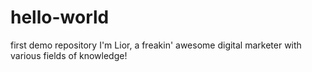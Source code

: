 # hello-world
first demo repository
I'm Lior, a freakin' awesome digital marketer with various fields of knowledge!
